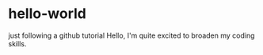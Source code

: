 # hello-world
just following a github tutorial
Hello, I'm quite excited to broaden my coding skills.
